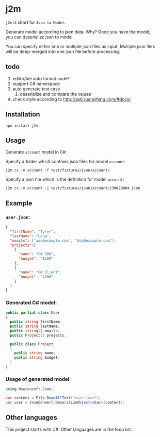 # j2m

`j2m` is short for `Json to Model`.

Generate model according to json data.
Why? Once you have the model, you can deserialize json to model.

You can specify either one or multiple json files as input.
Multiple json files will be deep-merged into one json file before processing.


## todo

1. editor/ide auto format code?
1. support C# namespace
1. auto generate test case
    1. deserialize and compare the values
1. check style according to http://es6.ruanyifeng.com/#docs/


## Installation

```shell
npm install j2m
```


## Usage

Generate `account` model in C#:

Specify a folder which contains json files for model `account`:

```shell
j2m cs -m account -f test/fixtures/json/account/
```

Specify a json file which is the definition for model `account`:

```shell
j2m cs -m account -j test/fixtures/json/account/130829004.json
```


## Example

### `user.json`:

```json
{
  "firstName": "Tyler",
  "lastName": "Long",
  "emails": ["aaa@example.com", "bbb@example.com"],
  "projects":[
    {
      "name": "C# SDK",
      "budget": "$100"
    },
    {
      "name": "C# Client",
      "budget": "$200"
    }
  ]
}
```

### Generated C# model:

```csharp
public partial class User
{
  public string firstName;
  public string lastName;
  public string[] emails;
  public Project[] projects;

  public class Project
  {
    public string name;
    public string budget;
  }
}
```

### Usage of generated model

```csharp
using Newtonsoft.Json;

var content = File.ReadAllText("user.json");
var user = JsonConvert.DeserilizeObject<User>(content);
```


## Other languages

This project starts with C#. Other languages are in the todo list.
